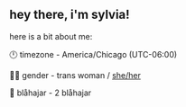 ## hey there, i'm sylvia!

here is a bit about me:

🕛 timezone - America/Chicago (UTC-06:00)

🏳️‍⚧️ gender - trans woman / [she/her](https://en.pronouns.page/@sylvxa)

🦈 blåhajar - 2 blåhajar
